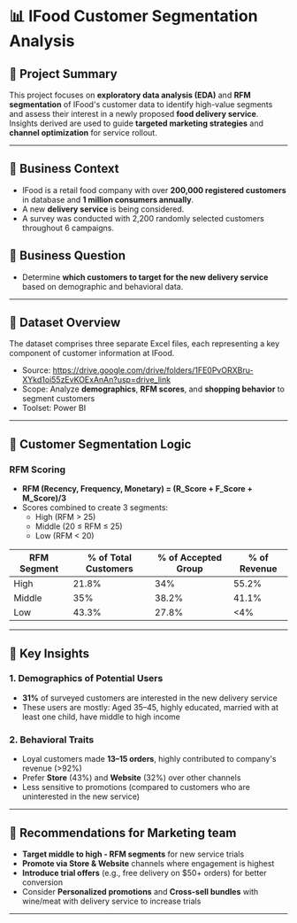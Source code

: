 # 📊 IFood Customer Segmentation Analysis

## 📝 Project Summary
This project focuses on **exploratory data analysis (EDA)** and **RFM segmentation** of IFood's customer data to identify high-value segments and assess their interest in a newly proposed **food delivery service**. Insights derived are used to guide **targeted marketing strategies** and **channel optimization** for service rollout.

---

## 📌 Business Context
- IFood is a retail food company with over **200,000 registered customers** in database and **1 million consumers annually**.
- A new **delivery service** is being considered.
- A survey was conducted with 2,200 randomly selected customers throughout 6 campaigns.

## 📌 Business Question
- Determine **which customers to target for the new delivery service** based on demographic and behavioral data.

---

## 📁 Dataset Overview
The dataset comprises three separate Excel files, each representing a key component of customer information at IFood. 
- Source: https://drive.google.com/drive/folders/1FE0PvORXBru-XYkd1oi55zEvKOExAnAn?usp=drive_link 
- Scope: Analyze **demographics**, **RFM scores**, and **shopping behavior** to segment customers
- Toolset: Power BI

---

## 👤 Customer Segmentation Logic

### RFM Scoring
- **RFM (Recency, Frequency, Monetary) = (R_Score + F_Score + M_Score)/3**
- Scores combined to create 3 segments:
  - High (RFM > 25)
  - Middle (20 ≤ RFM ≤ 25)
  - Low (RFM < 20)

| RFM Segment | % of Total Customers | % of Accepted Group | % of Revenue |
|-------------|----------------------|---------------------|--------------|
| High        | 21.8%                | 34%                 | 55.2%        |
| Middle      | 35%                  | 38.2%               | 41.1%        |
| Low         | 43.3%                | 27.8%               | <4%          |

---

## 🔎 Key Insights

### 1. Demographics of Potential Users
- **31%** of surveyed customers are interested in the new delivery service
- These users are mostly: Aged 35–45, highly educated, married with at least one child, have middle to high income

### 2. Behavioral Traits
- Loyal customers made **13–15 orders**, highly contributed to company's revenue (>92%)
- Prefer **Store** (43%) and **Website** (32%) over other channels
- Less sensitive to promotions (compared to customers who are uninterested in the new service)

---

## 🎯 Recommendations for Marketing team

- **Target middle to high - RFM segments** for new service trials
- **Promote via Store & Website** channels where engagement is highest
- **Introduce trial offers** (e.g., free delivery on $50+ orders) for better conversion
- Consider **Personalized promotions** and **Cross-sell bundles** with wine/meat with delivery service to increase trials

---

